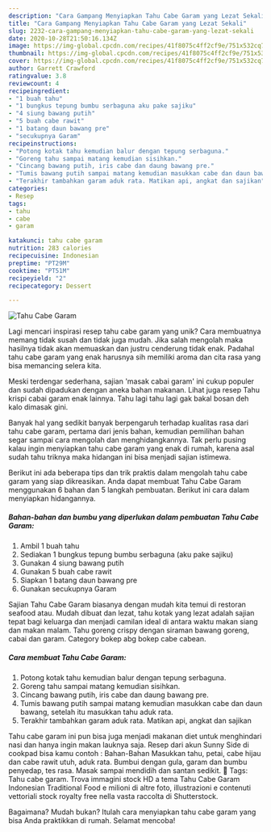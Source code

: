 ```yaml
---
description: "Cara Gampang Menyiapkan Tahu Cabe Garam yang Lezat Sekali"
title: "Cara Gampang Menyiapkan Tahu Cabe Garam yang Lezat Sekali"
slug: 2232-cara-gampang-menyiapkan-tahu-cabe-garam-yang-lezat-sekali
date: 2020-10-28T21:50:16.134Z
image: https://img-global.cpcdn.com/recipes/41f8075c4ff2cf9e/751x532cq70/tahu-cabe-garam-foto-resep-utama.jpg
thumbnail: https://img-global.cpcdn.com/recipes/41f8075c4ff2cf9e/751x532cq70/tahu-cabe-garam-foto-resep-utama.jpg
cover: https://img-global.cpcdn.com/recipes/41f8075c4ff2cf9e/751x532cq70/tahu-cabe-garam-foto-resep-utama.jpg
author: Garrett Crawford
ratingvalue: 3.8
reviewcount: 4
recipeingredient:
- "1 buah tahu"
- "1 bungkus tepung bumbu serbaguna aku pake sajiku"
- "4 siung bawang putih"
- "5 buah cabe rawit"
- "1 batang daun bawang pre"
- "secukupnya Garam"
recipeinstructions:
- "Potong kotak tahu kemudian balur dengan tepung serbaguna."
- "Goreng tahu sampai matang kemudian sisihkan."
- "Cincang bawang putih, iris cabe dan daung bawang pre."
- "Tumis bawang putih sampai matang kemudian masukkan cabe dan daun bawang, setelah itu masukkan tahu aduk rata."
- "Terakhir tambahkan garam aduk rata. Matikan api, angkat dan sajikan"
categories:
- Resep
tags:
- tahu
- cabe
- garam

katakunci: tahu cabe garam 
nutrition: 283 calories
recipecuisine: Indonesian
preptime: "PT29M"
cooktime: "PT51M"
recipeyield: "2"
recipecategory: Dessert

---
```



![Tahu Cabe Garam](https://img-global.cpcdn.com/recipes/41f8075c4ff2cf9e/751x532cq70/tahu-cabe-garam-foto-resep-utama.jpg)

Lagi mencari inspirasi resep tahu cabe garam yang unik? Cara membuatnya memang tidak susah dan tidak juga mudah. Jika salah mengolah maka hasilnya tidak akan memuaskan dan justru cenderung tidak enak. Padahal tahu cabe garam yang enak harusnya sih memiliki aroma dan cita rasa yang bisa memancing selera kita.

Meski terdengar sederhana, sajian &#39;masak cabai garam&#39; ini cukup populer dan sudah dipadukan dengan aneka bahan makanan. Lihat juga resep Tahu krispi cabai garam enak lainnya. Tahu lagi tahu lagi gak bakal bosan deh kalo dimasak gini.

Banyak hal yang sedikit banyak berpengaruh terhadap kualitas rasa dari tahu cabe garam, pertama dari jenis bahan, kemudian pemilihan bahan segar sampai cara mengolah dan menghidangkannya. Tak perlu pusing kalau ingin menyiapkan tahu cabe garam yang enak di rumah, karena asal sudah tahu triknya maka hidangan ini bisa menjadi sajian istimewa.


Berikut ini ada beberapa tips dan trik praktis dalam mengolah tahu cabe garam yang siap dikreasikan. Anda dapat membuat Tahu Cabe Garam menggunakan 6 bahan dan 5 langkah pembuatan. Berikut ini cara dalam menyiapkan hidangannya.

<!--inarticleads1-->

##### Bahan-bahan dan bumbu yang diperlukan dalam pembuatan Tahu Cabe Garam:

1. Ambil 1 buah tahu
1. Sediakan 1 bungkus tepung bumbu serbaguna (aku pake sajiku)
1. Gunakan 4 siung bawang putih
1. Gunakan 5 buah cabe rawit
1. Siapkan 1 batang daun bawang pre
1. Gunakan secukupnya Garam


Sajian Tahu Cabe Garam biasanya dengan mudah kita temui di restoran seafood atau. Mudah dibuat dan lezat, tahu kotak yang lezat adalah sajian tepat bagi keluarga dan menjadi camilan ideal di antara waktu makan siang dan makan malam. Tahu goreng crispy dengan siraman bawang goreng, cabai dan garam. Category bokep abg bokep cabe cabean. 

<!--inarticleads2-->

##### Cara membuat Tahu Cabe Garam:

1. Potong kotak tahu kemudian balur dengan tepung serbaguna.
1. Goreng tahu sampai matang kemudian sisihkan.
1. Cincang bawang putih, iris cabe dan daung bawang pre.
1. Tumis bawang putih sampai matang kemudian masukkan cabe dan daun bawang, setelah itu masukkan tahu aduk rata.
1. Terakhir tambahkan garam aduk rata. Matikan api, angkat dan sajikan


Tahu cabe garam ini pun bisa juga menjadi makanan diet untuk menghindari nasi dan hanya ingin makan lauknya saja. Resep dari akun Sunny Side di cookpad bisa kamu contoh : Bahan-Bahan  Masukkan tahu, petai, cabe hijau dan cabe rawit utuh, aduk rata. Bumbui dengan gula, garam dan bumbu penyedap, tes rasa. Masak sampai mendidih dan santan sedikit.  Tags: Tahu cabe garam. Trova immagini stock HD a tema Tahu Cabe Garam Indonesian Traditional Food e milioni di altre foto, illustrazioni e contenuti vettoriali stock royalty free nella vasta raccolta di Shutterstock. 

Bagaimana? Mudah bukan? Itulah cara menyiapkan tahu cabe garam yang bisa Anda praktikkan di rumah. Selamat mencoba!
